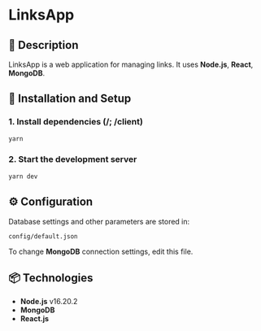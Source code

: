 
# LinksApp

## 📌 Description
LinksApp is a web application for managing links. It uses **Node.js**, **React**, **MongoDB**.

## 🚀 Installation and Setup

### 1. Install dependencies (/; /client)
```sh
yarn
```

### 2. Start the development server
```sh
yarn dev
```

## ⚙️ Configuration
Database settings and other parameters are stored in:
```
config/default.json
```

To change **MongoDB** connection settings, edit this file.

## 📦 Technologies
- **Node.js** v16.20.2
- **MongoDB**
- **React.js**
